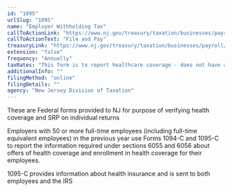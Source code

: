 ```yaml
---
id: "1095"
urlSlug: "1095"
name: "Employer Withholding Tax"
callToActionLink: "https://www.nj.gov/treasury/taxation/businesses/payroll/payroll-filing.shtml"
callToActionText: "File and Pay"
treasuryLink: "https://www.nj.gov/treasury/taxation/businesses/payroll/index.shtml"
extension: "false"
frequency: "Annually"
taxRates: "This form is to report healthcare coverage - does not have a tax rate"
additionalInfo: ""
filingMethod: "online"
filingDetails: ""
agency: "New Jersey Division of Taxation"
---
```


These are Federal forms provided to NJ for purpose of verifying health coverage and SRP on individual returns

Employers with 50 or more full-time employees (including full-time equivalent employees) in the previous year use Forms 1094-C and 1095-C to report the information required under sections 6055 and 6056 about offers of health coverage and enrollment in health coverage for their employees.

1095-C provides information about health insurance and is sent to both employees and the IRS
